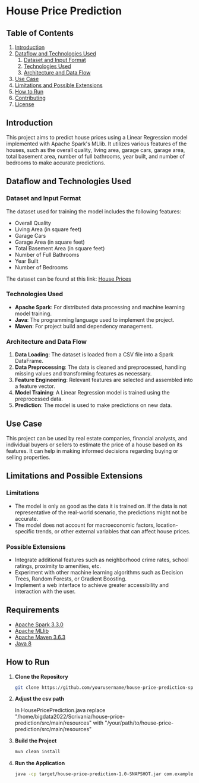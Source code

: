 # House Price Prediction

## Table of Contents
1. [Introduction](#introduction)
2. [Dataflow and Technologies Used](#dataflow-and-technologies-used)
    1. [Dataset and Input Format](#dataset-and-input-format)
    2. [Technologies Used](#technologies-used)
    3. [Architecture and Data Flow](#architecture-and-data-flow)
3. [Use Case](#use-case)
4. [Limitations and Possible Extensions](#limitations-and-possible-extensions)
5. [How to Run](#how-to-run)
6. [Contributing](#contributing)
7. [License](#license)

## Introduction
This project aims to predict house prices using a Linear Regression model implemented with Apache Spark's MLlib. It utilizes various features of the houses, such as the overall quality, living area, garage cars, garage area, total basement area, number of full bathrooms, year built, and number of bedrooms to make accurate predictions.

## Dataflow and Technologies Used

### Dataset and Input Format
The dataset used for training the model includes the following features:
- Overall Quality
- Living Area (in square feet)
- Garage Cars
- Garage Area (in square feet)
- Total Basement Area (in square feet)
- Number of Full Bathrooms
- Year Built
- Number of Bedrooms

The dataset can be found at this link: [House Prices](https://www.kaggle.com/competitions/house-prices-advanced-regression-techniques)

### Technologies Used
- **Apache Spark**: For distributed data processing and machine learning model training.
- **Java**: The programming language used to implement the project.
- **Maven**: For project build and dependency management.

### Architecture and Data Flow
1. **Data Loading**: The dataset is loaded from a CSV file into a Spark DataFrame.
2. **Data Preprocessing**: The data is cleaned and preprocessed, handling missing values and transforming features as necessary.
3. **Feature Engineering**: Relevant features are selected and assembled into a feature vector.
4. **Model Training**: A Linear Regression model is trained using the preprocessed data.
5. **Prediction**: The model is used to make predictions on new data.

## Use Case
This project can be used by real estate companies, financial analysts, and individual buyers or sellers to estimate the price of a house based on its features. It can help in making informed decisions regarding buying or selling properties.

## Limitations and Possible Extensions
### Limitations
- The model is only as good as the data it is trained on. If the data is not representative of the real-world scenario, the predictions might not be accurate.
- The model does not account for macroeconomic factors, location-specific trends, or other external variables that can affect house prices.

### Possible Extensions
- Integrate additional features such as neighborhood crime rates, school ratings, proximity to amenities, etc.
- Experiment with other machine learning algorithms such as Decision Trees, Random Forests, or Gradient Boosting.
- Implement a web interface to achieve greater accessibility and interaction with the user.

## Requirements
- [Apache Spark 3.3.0](https://spark.apache.org/releases/spark-release-3-3-0.html)
- [Apache MLlib](https://spark.apache.org/mllib/)
- [Apache Maven 3.6.3](https://maven.apache.org/docs/3.6.3/release-notes.html)
- [Java 8](https://www.java.com/it/download/help/java8.html)

## How to Run
1. **Clone the Repository**
   ```bash
   git clone https://github.com/yourusername/house-price-prediction-spark.git
2. **Adjust the csv path**

    In HousePricePrediction.java replace "/home/bigdata2022/Scrivania/house-price-prediction/src/main/resources" with "/your/path/to/house-price-        prediction/src/main/resources" 

4. **Build the Project**
   ```bash
   mvn clean install
5. **Run the Application**
   ```bash
   java -cp target/house-price-prediction-1.0-SNAPSHOT.jar com.example.HousePricePrediction
   
